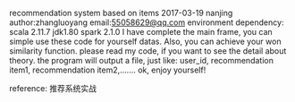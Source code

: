 recommendation system based on items
2017-03-19 nanjing
author:zhangluoyang email:55058629@qq.com
environment dependency:
scala 2.11.7
jdk1.80
spark 2.1.0
I have complete the main frame, you can simple use these code for yourself datas.
Also, you can achieve your won similarity function.
please read my code, if you want to see the detail about theory.
the program will output a file, just like:
user_id, recommendation item1, recommendation item2,.......
ok, enjoy yourself!

reference:
    推荐系统实战
